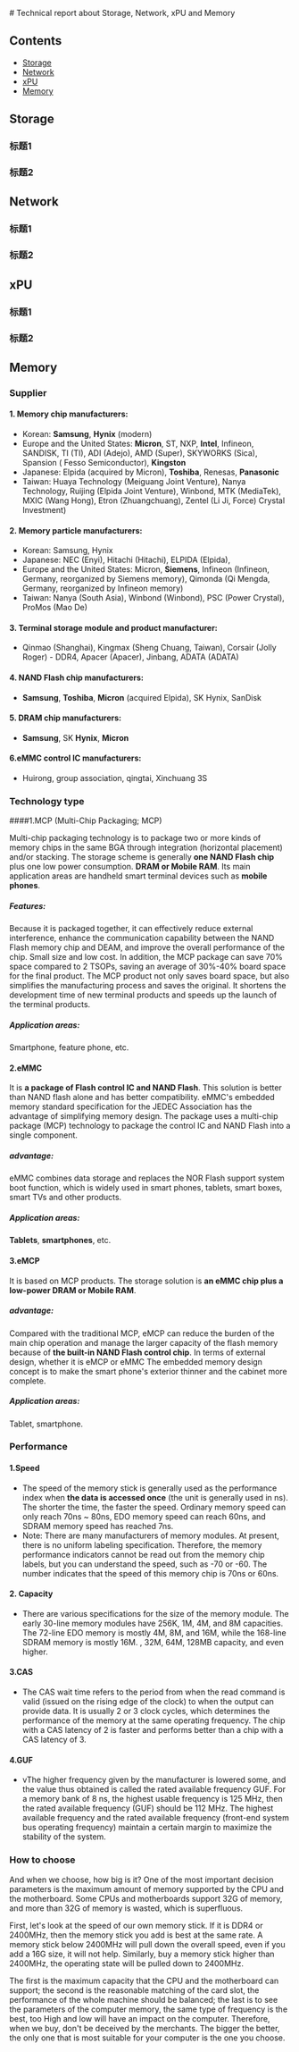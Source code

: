 ﻿﻿﻿﻿﻿﻿# Technical report about Storage, Network, xPU and Memory## Contents* [Storage](#Storage)* [Network](#Network)* [xPU](#xPU)* [Memory](#Memory)## Storage### 标题1### 标题2## Network### 标题1### 标题2## xPU### 标题1### 标题2## Memory### Supplier#### 1. Memory chip manufacturers: * Korean: **Samsung**, **Hynix** (modern) * Europe and the United States: **Micron**, ST, NXP, **Intel**, Infineon, SANDISK, TI (TI), ADI (Adejo), AMD (Super), SKYWORKS (Sica), Spansion ( Fesso Semiconductor), **Kingston**  * Japanese: Elpida (acquired by Micron), **Toshiba**, Renesas, **Panasonic** * Taiwan: Huaya Technology (Meiguang Joint Venture), Nanya Technology, Ruijing (Elpida Joint Venture), Winbond, MTK (MediaTek), MXIC (Wang Hong), Etron (Zhuangchuang), Zentel (Li Ji, Force) Crystal Investment)#### 2. Memory particle manufacturers: * Korean: Samsung, Hynix * Japanese: NEC (Enyi), Hitachi (Hitachi), ELPIDA (Elpida), * Europe and the United States: Micron, **Siemens**, Infineon (Infineon, Germany, reorganized by Siemens memory), Qimonda (Qi Mengda, Germany, reorganized by Infineon memory) * Taiwan: Nanya (South Asia), Winbond (Winbond), PSC (Power Crystal), ProMos (Mao De)#### 3. Terminal storage module and product manufacturer: * Qinmao (Shanghai), Kingmax (Sheng Chuang, Taiwan), Corsair (Jolly Roger) - DDR4, Apacer (Apacer), Jinbang, ADATA (ADATA)#### 4. NAND Flash chip manufacturers: * **Samsung**, **Toshiba**, **Micron** (acquired Elpida), SK Hynix, SanDisk#### 5. DRAM chip manufacturers: * **Samsung**, SK **Hynix**, **Micron**#### 6.eMMC control IC manufacturers: * Huirong, group association, qingtai, Xinchuang 3S### Technology type####1.MCP (Multi-Chip Packaging; MCP)Multi-chip packaging technology is to package two or more kinds of memory chips in the same BGA through integration (horizontal placement) and/or stacking. The storage scheme is generally **one NAND Flash chip** plus one low power consumption. **DRAM or Mobile RAM**. Its main application areas are handheld smart terminal devices such as **mobile phones**.##### Features:Because it is packaged together, it can effectively reduce external interference, enhance the communication capability between the NAND Flash memory chip and DEAM, and improve the overall performance of the chip. Small size and low cost. In addition, the MCP package can save 70% space compared to 2 TSOPs, saving an average of 30%-40% board space for the final product. The MCP product not only saves board space, but also simplifies the manufacturing process and saves the original. It shortens the development time of new terminal products and speeds up the launch of the terminal products.##### Application areas:Smartphone, feature phone, etc.#### 2.eMMCIt is **a package of Flash control IC and NAND Flash**. This solution is better than NAND flash alone and has better compatibility. eMMC's embedded memory standard specification for the JEDEC Association has the advantage of simplifying memory design. The package uses a multi-chip package (MCP) technology to package the control IC and NAND Flash into a single component.##### advantage:eMMC combines data storage and replaces the NOR Flash support system boot function, which is widely used in smart phones, tablets, smart boxes, smart TVs and other products.##### Application areas:**Tablets**, **smartphones**, etc.#### 3.eMCPIt is based on MCP products. The storage solution is **an eMMC chip plus a low-power DRAM or Mobile RAM**.##### advantage:Compared with the traditional MCP, eMCP can reduce the burden of the main chip operation and manage the larger capacity of the flash memory because of **the built-in NAND Flash control chip**. In terms of external design, whether it is eMCP or eMMC The embedded memory design concept is to make the smart phone's exterior thinner and the cabinet more complete.##### Application areas:Tablet, smartphone.### Performance#### 1.Speed * The speed of the memory stick is generally used as the performance index when **the data is accessed once** (the unit is generally used in ns). The shorter the time, the faster the speed. Ordinary memory speed can only reach 70ns ~ 80ns, EDO memory speed can reach 60ns, and SDRAM memory speed has reached 7ns.  * Note: There are many manufacturers of memory modules. At present, there is no uniform labeling specification. Therefore, the memory performance indicators cannot be read out from the memory chip labels, but you can understand the speed, such as -70 or -60. The number indicates that the speed of this memory chip is 70ns or 60ns.#### 2. Capacity * There are various specifications for the size of the memory module. The early 30-line memory modules have 256K, 1M, 4M, and 8M capacities. The 72-line EDO memory is mostly 4M, 8M, and 16M, while the 168-line SDRAM memory is mostly 16M. , 32M, 64M, 128MB capacity, and even higher. #### 3.CAS * The CAS wait time refers to the period from when the read command is valid (issued on the rising edge of the clock) to when the output can provide data. It is usually 2 or 3 clock cycles, which determines the performance of the memory at the same operating frequency. The chip with a CAS latency of 2 is faster and performs better than a chip with a CAS latency of 3.#### 4.GUF * vThe higher frequency given by the manufacturer is lowered some, and the value thus obtained is called the rated available frequency GUF. For a memory bank of 8 ns, the highest usable frequency is 125 MHz, then the rated available frequency (GUF) should be 112 MHz. The highest available frequency and the rated available frequency (front-end system bus operating frequency) maintain a certain margin to maximize the stability of the system.### How to chooseAnd when we choose, how big is it? One of the most important decision parameters is the maximum amount of memory supported by the CPU and the motherboard. Some CPUs and motherboards support 32G of memory, and more than 32G of memory is wasted, which is superfluous.First, let's look at the speed of our own memory stick. If it is DDR4 or 2400MHz, then the memory stick you add is best at the same rate. A memory stick below 2400MHz will pull down the overall speed, even if you add a 16G size, it will not help. Similarly, buy a memory stick higher than 2400MHz, the operating state will be pulled down to 2400MHz.The first is the maximum capacity that the CPU and the motherboard can support; the second is the reasonable matching of the card slot, the performance of the whole machine should be balanced; the last is to see the parameters of the computer memory, the same type of frequency is the best, too High and low will have an impact on the computer. Therefore, when we buy, don't be deceived by the merchants. The bigger the better, the only one that is most suitable for your computer is the one you choose.